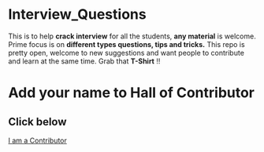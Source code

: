 
# Interview_Questions

This is to help **crack interview** for all the students, **any material** is welcome. Prime focus is on **different types questions, tips and tricks.** This repo is pretty open, welcome to new suggestions and want people to contribute and learn at the same time. Grab that **T-Shirt** !!

# Add your name to Hall of Contributor

## Click below

[I am a Contributor](https://github.com/achoudh5/Interview_Questions/blob/master/Contributor.md)
